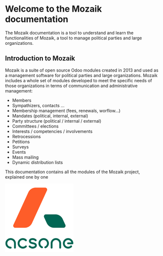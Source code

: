 # Welcome to the Mozaik documentation

The Mozaik documentation is a tool to understand and learn the functionalities of Mozaik, a tool to manage political parties and large organizations. 

## Introduction to Mozaik

Mozaik is a suite of open source Odoo modules created in 2013 and used as a management software for political parties and large organizations. Mozaik includes a whole set of modules developed to meet the specific needs of those organizations in terms of communication and administrative management: 

- Members
- Sympathizers, contacts ...
- Membership management (fees, renewals, worflow...)
- Mandates (political, internal, external)
- Party structure (political / internal / external)
- Committees / elections
- Interests / competencies / involvements
- Retrocessions
- Petitions
- Surveys
- Events
- Mass mailing
- Dynamic distribution lists

This documentation contains all the modules of the Mozaik project, explained one by one 

![logo acsone](img/logoacsone.png)